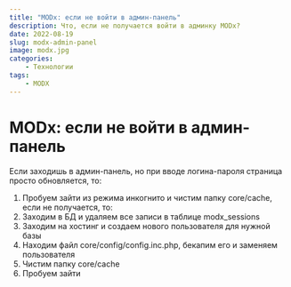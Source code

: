 ```yaml
---
title: "MODx: если не войти в админ-панель"
description: Что, если не получается войти в админку MODx?
date: 2022-08-19
slug: modx-admin-panel
image: modx.jpg
categories:
    - Технологии
tags:
    - MODX
---
```


# MODx: если не войти в админ-панель
Если заходишь в админ-панель, но при вводе логина-пароля страница просто обновляется, то:

1. Пробуем зайти из режима инкогнито и чистим папку core/cache, если не получается, то:
2. Заходим в БД и удаляем все записи в таблице modx_sessions
3. Заходим на хостинг и создаем нового пользователя для нужной базы
4. Находим файл core/config/config.inc.php, бекапим его и заменяем пользователя
5. Чистим папку core/cache
6. Пробуем зайти